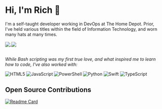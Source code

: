 # Hi, I'm Rich 👋
I'm a self-taught developer working in DevOps at The Home Depot. Prior, I've held various titles within the field of Information Technology, and worn many hats at many times.

<a href="https://github.com/hudsononhere">
  <img align="center" src="https://github-readme-stats.vercel.app/api?username=hudsononhere&count_private=true&show_icons=true&theme=transparent&hide_border=true" />
</a>
<a href="https://github.com/HudsonOnHere?tab=repositories">
  <img align="center" src="https://github-readme-stats.vercel.app/api/top-langs/?username=hudsononhere&layout=compact&count_private=true&langs_count=10&theme=transparent&hide_border=true&card_width=350" />
</a>
<br><br>


*While Bash scripting was my first true love, and what inspired me to learn how to code, I've also worked with:*

![HTML5](https://img.shields.io/badge/html5-%23E34F26.svg?style=for-the-badge&logo=html5&logoColor=white) ![JavaScript](https://img.shields.io/badge/javascript-%23323330.svg?style=for-the-badge&logo=javascript&logoColor=%23F7DF1E) ![PowerShell](https://img.shields.io/badge/PowerShell-%235391FE.svg?style=for-the-badge&logo=powershell&logoColor=white) ![Python](https://img.shields.io/badge/python-3670A0?style=for-the-badge&logo=python&logoColor=ffdd54) ![Swift](https://img.shields.io/badge/swift-F54A2A?style=for-the-badge&logo=swift&logoColor=white) ![TypeScript](https://img.shields.io/badge/typescript-%23007ACC.svg?style=for-the-badge&logo=typescript&logoColor=white)

## Open Source Contributions
[![Readme Card](https://github-readme-stats.vercel.app/api/pin/?username=sundowndev&repo=phoneinfoga&theme=transparent&hide_border=true)](https://github.com/sundowndev/phoneinfoga/pull/1194)


<!-- These may come in handy later...
https://github.com/anuraghazra/github-readme-stats
https://github.com/Ileriayo/markdown-badges -->
